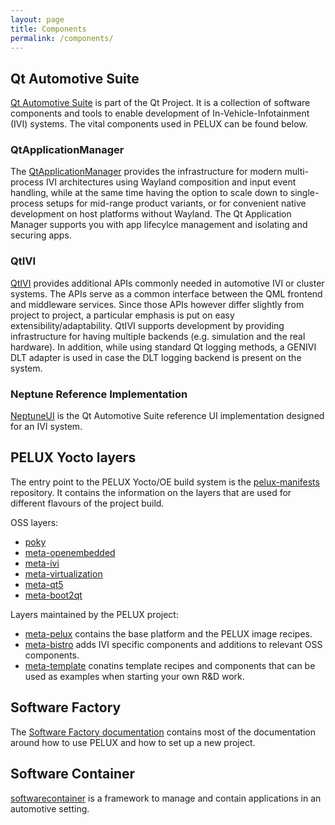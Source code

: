 ```yaml
---
layout: page
title: Components
permalink: /components/
---
```


## Qt Automotive Suite

[Qt Automotive Suite](https://www.qt.io/qt-automotive-suite/) is part of the Qt
Project. It is a collection of software components and tools to enable
development of In-Vehicle-Infotainment (IVI) systems. The vital components used
in PELUX can be found below.

### QtApplicationManager

The [QtApplicationManager](https://doc.qt.io/QtApplicationManager/) provides the
infrastructure for modern multi-process IVI architectures using Wayland
composition and input event handling, while at the same time having the option
to scale down to single-process setups for mid-range product variants, or for
convenient native development on host platforms without Wayland. The Qt
Application Manager supports you with app lifecylce management and isolating and
securing apps.

### QtIVI

[QtIVI](https://doc.qt.io/QtIVI/) provides additional APIs commonly needed in
automotive IVI or cluster systems. The APIs serve as a common interface between
the QML frontend and middleware services. Since those APIs however differ
slightly from project to project, a particular emphasis is put on easy
extensibility/adaptability. QtIVI supports development by providing
infrastructure for having multiple backends (e.g. simulation and the real
hardware). In addition, while using standard Qt logging methods, a GENIVI DLT
adapter is used in case the DLT logging backend is present on the system.

### Neptune Reference Implementation

[NeptuneUI](https://doc.qt.io/NeptuneUI) is the Qt Automotive Suite reference UI
implementation designed for an IVI system.

## PELUX Yocto layers

The entry point to the PELUX Yocto/OE build system is the
[pelux-manifests](https://github.com/Pelagicore/pelux-manifests) repository. It
contains the information on the layers that are used for different flavours of
the project build.

OSS layers:

* [poky](http://git.yoctoproject.org/cgit.cgi/poky)
* [meta-openembedded](http://git.openembedded.org/meta-openembedded/)
* [meta-ivi](https://github.com/GENIVI/meta-ivi)
* [meta-virtualization](https://git.yoctoproject.org/cgit/cgit.cgi/meta-virtualization/)
* [meta-qt5](http://code.qt.io/cgit/yocto/meta-qt5.git/)
* [meta-boot2qt](http://code.qt.io/cgit/yocto/meta-boot2qt.git/)

Layers maintained by the PELUX project:

* [meta-pelux](https://github.com/pelagicore/meta-pelux) contains the base
  platform and the PELUX image recipes.
* [meta-bistro](https://github.com/pelagicore/meta-bistro) adds IVI specific
  components and additions to relevant OSS components.
* [meta-template](https://github.com/pelagicore/meta-template) conatins template
  recipes and components that can be used as examples when starting your own R&D
  work.

## Software Factory

The [Software Factory
documentation](https://pelux.io/software-factory/) contains most of
the documentation around how to use PELUX and how to set up a new project.

## Software Container

[softwarecontainer](https://github.com/Pelagicore/softwarecontainer) is a
framework to manage and contain applications in an automotive setting.

